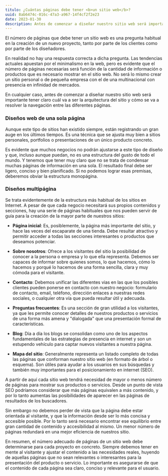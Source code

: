 ```yaml
---
titulo: ¿Cuántas páginas debe tener <b>un sitio web</b>?
uuid: 8ab6474c-016c-47a3-a967-14f4cf2f2e23
date: 2023-01-30
description: Antes de comenzar a diseñar nuestro sitio web será importante tener claro cuál va a ser la arquitectura del sitio y cómo se va a resolver la navegación entre las diferentes páginas
---
```


El número de páginas que debe tener un sitio web es una pregunta habitual en la creación de un nuevo proyecto, tanto por parte de los clientes como por parte de los diseñadores.

En realidad no hay una respuesta correcta a dicha pregunta. Las tendencias actuales apuestan por el minimalismo en la web, pero es evidente que el número de páginas necesarias será función de la cantidad de información o productos que es necesario mostrar en el sitio web. No será lo mismo crear un sitio personal o de pequeña empresa con el de una multinacional con presencia en infinidad de mercados.

En cualquier caso, antes de comenzar a diseñar nuestro sitio web será importante tener claro cuál va a ser la arquitectura del sitio y cómo se va a resolver la navegación entre las diferentes páginas.

### Diseños web de una sola página

Aunque este tipo de sitios han existido siempre, están registrando un gran auge en los últimos tiempos. Es una técnica que se ajusta muy bien a sitios personales, portfolios o presentaciones de un único producto concreto.

Es evidente que muchos negocios no podrán ajustarse a este tipo de diseño y que, incluso aunque puedan, no es una estructura del gusto de todo el mundo. Y tenemos que tener muy claro que no se trata de condensar muchas páginas de información en una sola. El resultado final debe ser ligero, conciso y bien planificado. Si no podemos lograr esas premisas, deberemos obviar la estructura monopágina.

### Diseños multipágina

Se trata evidentemente de la estructura más habitual de los sitios en Internet. A pesar de que cada negocio necesitará sus propios contenidos y secciones, hay una serie de páginas habituales que nos pueden servir de guía para la creación de la mayor parte de nuestros sitios:

- **Página inicial**: Es, posiblemente, la página más importante del sitio, y hace las veces del escaparate de una tienda. Debe resultar atractivo y permitir acceder a todas las secciones interesantes o productos que deseamos potenciar.

- **Sobre nosotros**: Ofrece a los visitantes del sitio la posibilidad de conocer a la persona o empresa y lo que ella representa. Debemos ser capaces de informar sobre quienes somos, lo que hacemos, cómo lo hacemos y porqué lo hacemos de una forma sencilla, clara y muy cómoda para el visitante.

- **Contacto**: Debemos unificar las diferentes vias en las que los posibles clientes pueden ponerse en contacto con nuestro negocio: formulario de contacto, email, teléfono, dirección enlaces a nuestras redes sociales, o cualquier otra vía que pueda resultar útil y adecuada.

- **Preguntas frecuentes**: Es una sección de gran utilidad a los visitantes, ya que les permite conocer detalles de nuestros productos o servicios de una forma más amena y "dialogada" que una presentación formal de características.

- **Blog**: Día a día los blogs se consolidan como uno de los aspectos fundamentales de las estrategias de presencia en internet y son un estupendo vehículo para captar nuevos visitantes a nuestra página.

- **Mapa del sitio**: Generalmente representa un listado completo de todas las páginas que conforman nuestro sitio web (en formato de árbol o esquema). Son útiles para ayudar a los usuarios en sus búsquedas y también muy importantes para el posicionamiento en internet (SEO).

A partir de aquí cada sitio web tendrá necesidad de mayor o menos número de páginas para mostrar sus productos o servicios. Desde un punto de vista SEO podríamos considerar que más páginas equivalen a más contenido, y por lo tanto aumentas las posibilidades de aparecer en las páginas de resultados de los buscadores.

Sin embargo no debemos perder de vista que la página debe estar orientada al visitante, y que la información desde ser lo más concisa y accesible posible. Por lo tanto será necesario encontrar ese equilibrio entre gran cantidad de contenido y accesibilidad al mismo. Un menor número de páginas redundará en una mejor eficiencia de nuestros sitio.

En resumen, el número adecuado de páginas de un sitio web debe determinarse para cada proyecto en concreto. Siempre debemos tener en mente al visitante y ajustar el contenido a las necesidades reales, huyendo de aquellas páginas que no sean relevantes o interesantes para la presentación del producto o servicio. Lo importante es asegurarse de que el contenido de cada página sea claro, conciso y relevante para el usuario.
